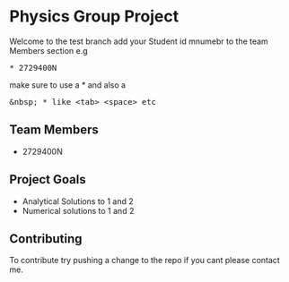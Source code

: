 # Physics Group Project
Welcome to the test branch add your Student id mnumebr to the team Members section e.g 

<pre>* 2729400N</pre> make sure to use a * and also a <pre>&amp;nbsp; * like &lt;tab&gt; &lt;space&gt; etc</pre> 

## Team Members

* 2729400N


## Project Goals

* Analytical Solutions to 1 and 2
* Numerical solutions to 1 and 2




## Contributing

To contribute try pushing a change to the repo if you cant please contact me.
